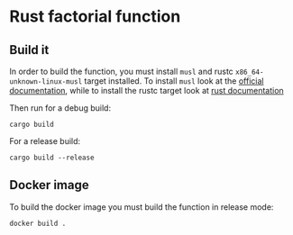 # Rust factorial function

## Build it

In order to build the function, you must install `musl` and rustc `x86_64-unknown-linux-musl` target installed.
To install `musl` look at the [official documentation](https://www.musl-libc.org/), while to install the rustc target look at [rust documentation](https://doc.rust-lang.org/edition-guide/rust-2018/platform-and-target-support/musl-support-for-fully-static-binaries.html)

Then run for a debug build:

```
cargo build
```

For a release build:

```
cargo build --release
```

## Docker image

To build the docker image you must build the function in release mode:

```
docker build .
```
